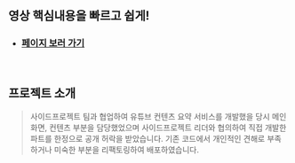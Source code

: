 ## 영상 핵심내용을 빠르고 쉽게!

- ### [페이지 보러 가기](https://side-project-en0htjhj7-zeriong.vercel.app/)

<br/>

## 프로젝트 소개

> 사이드프로젝트 팀과 협업하여 유튜브 컨텐츠 요약 서비스를 개발했을 당시 메인화면, 컨텐츠 부분을 담당했었으며 
사이드프로젝트 리더와 협의하여 직접 개발한 파트를 한정으로 공개 허락을 받았습니다. 기존 코드에서 개인적인 견해로 
부족하거나 미숙한 부분을 리팩토링하여 배포하였습니다.

<br/>

<!-- ## 기능소개 -->
